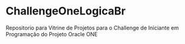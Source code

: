 # ChallengeOneLogicaBr
Repositorio para Vitrine de Projetos para o Challenge de Iniciante em Programação do Projeto Oracle ONE
